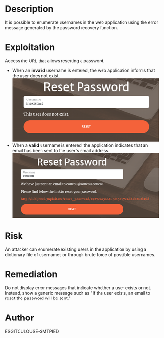 # Description
It is possible to enumerate usernames in the web application using the error message generated by the password recovery function.

# Exploitation
Access the URL that allows resetting a password. 
- When an **invalid** username is entered, the web application informs that the user does not exist.
  ![Invalid User](YWH-R304101-image.png)
- When a **valid** username is entered, the application indicates that an email has been sent to the user's email address.
  ![Valid User](YWH-R304104-image.png)

# Risk
An attacker can enumerate existing users in the application by using a dictionary file of usernames or through brute force of possible usernames.

# Remediation
Do not display error messages that indicate whether a user exists or not. Instead, show a generic message such as "If the user exists, an email to reset the password will be sent."

# Author
ESGITOULOUSE-SMTPIED